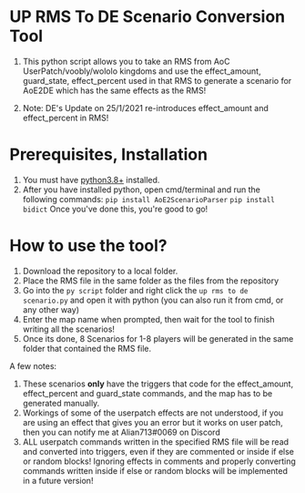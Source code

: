 # UP RMS To DE Scenario Conversion Tool
1. This python script allows you to take an RMS from AoC UserPatch/voobly/wololo kingdoms and use the effect_amount, guard_state, effect_percent used in that RMS to generate a scenario for AoE2DE which has the same effects as the RMS!

2. Note: DE's Update on 25/1/2021 re-introduces effect_amount and effect_percent in RMS!

# Prerequisites, Installation

1. You must have [python3.8+](https://www.python.org/downloads/) installed.
2. After you have installed python, open cmd/terminal and run the following commands:
  `pip install AoE2ScenarioParser`
  `pip install bidict`
Once you've done this, you're good to go!

# How to use the tool?

1. Download the repository to a local folder.
2. Place the RMS file in the same folder as the files from the repository
3. Go into the `py script` folder and right click the `up rms to de scenario.py` and open it with python (you can also run it from cmd, or any other way)
4. Enter the map name when prompted, then wait for the tool to finish writing all the scenarios!
5. Once its done, 8 Scenarios for 1-8 players will be generated in the same folder that contained the RMS file.

 A few notes:
 
 1. These scenarios **only** have the triggers that code for the effect_amount, effect_percent and guard_state commands, and the map has to be generated manually.
 2. Workings of some of the userpatch effects are not understood, if you are using an effect that gives you an error but it works on user patch, then you can notify me at Alian713#0069 on Discord
 3. ALL userpatch commands written in the specified RMS file will be read and converted into triggers, even if they are commented or inside if else or random blocks! Ignoring effects in comments and properly converting commands written inside if else or random blocks will be implemented in a future version!

